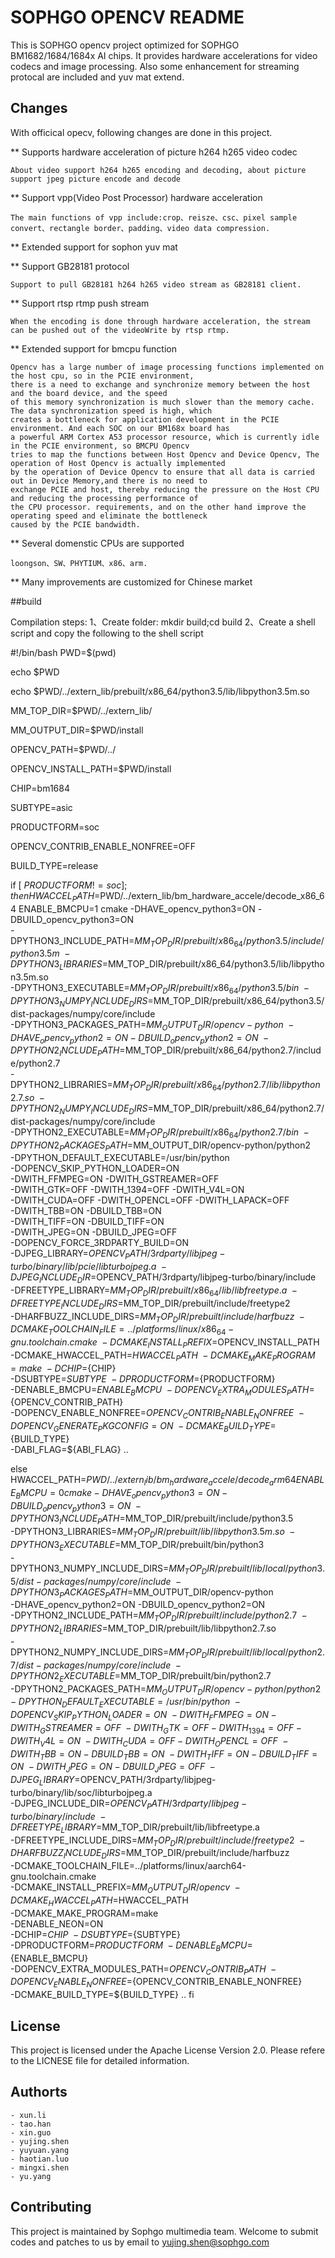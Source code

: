 SOPHGO OPENCV README
====================

This is SOPHGO opencv project optimized for SOPHGO BM1682/1684/1684x AI chips. It provides hardware accelerations for video codecs 
and image processing. Also some enhancement for streaming protocal are included and yuv mat extend. 

## Changes
With officical opecv, following changes are done in this project. 

** Supports hardware acceleration of picture h264 h265 video codec

    About video support h264 h265 encoding and decoding, about picture support jpeg picture encode and decode

** Support vpp(Video Post Processor) hardware acceleration

    The main functions of vpp include:crop、reisze、csc、pixel sample convert、rectangle border、padding、video data compression.

** Extended support for sophon yuv mat 

** Support GB28181 protocol

    Support to pull GB28181 h264 h265 video stream as GB28181 client.
** Support rtsp rtmp push stream

    When the encoding is done through hardware acceleration, the stream can be pushed out of the videoWrite by rtsp rtmp.

** Extended support for bmcpu function

    Opencv has a large number of image processing functions implemented on the host cpu, so in the PCIE environment,
    there is a need to exchange and synchronize memory between the host and the board device, and the speed 
    of this memory synchronization is much slower than the memory cache. The data synchronization speed is high, which
    creates a bottleneck for application development in the PCIE environment. And each SOC on our BM168x board has 
    a powerful ARM Cortex A53 processor resource, which is currently idle in the PCIE environment, so BMCPU Opencv 
    tries to map the functions between Host Opencv and Device Opencv, The operation of Host Opencv is actually implemented 
    by the operation of Device Opencv to ensure that all data is carried out in Device Memory,and there is no need to 
    exchange PCIE and host, thereby reducing the pressure on the Host CPU and reducing the processing performance of 
    the CPU processor. requirements, and on the other hand improve the operating speed and eliminate the bottleneck
    caused by the PCIE bandwidth.

** Several domenstic CPUs are supported

    loongson、SW、PHYTIUM、x86、arm.

** Many improvements are customized for Chinese market

##build

Compilation steps:
 1、Create folder: mkdir build;cd build
 2、Create a shell script and copy the following to the shell script

#!/bin/bash
PWD=$(pwd)

echo $PWD

echo $PWD/../extern_lib/prebuilt/x86_64/python3.5/lib/libpython3.5m.so

MM_TOP_DIR=$PWD/../extern_lib/

MM_OUTPUT_DIR=$PWD/install

OPENCV_PATH=$PWD/../

OPENCV_INSTALL_PATH=$PWD/install

CHIP=bm1684

SUBTYPE=asic

PRODUCTFORM=soc

OPENCV_CONTRIB_ENABLE_NONFREE=OFF

BUILD_TYPE=release

if [ $PRODUCTFORM != soc ]; then
    HWACCEL_PATH=$PWD/../extern_lib/bm_hardware_accele/decode_x86_64
    ENABLE_BMCPU=1
    cmake -DHAVE_opencv_python3=ON -DBUILD_opencv_python3=ON \
          -DPYTHON3_INCLUDE_PATH=$MM_TOP_DIR/prebuilt/x86_64/python3.5/include/python3.5m \
          -DPYTHON3_LIBRARIES=$MM_TOP_DIR/prebuilt/x86_64/python3.5/lib/libpython3.5m.so \
          -DPYTHON3_EXECUTABLE=$MM_TOP_DIR/prebuilt/x86_64/python3.5/bin\
          -DPYTHON3_NUMPY_INCLUDE_DIRS=$MM_TOP_DIR/prebuilt/x86_64/python3.5/dist-packages/numpy/core/include \
          -DPYTHON3_PACKAGES_PATH=$MM_OUTPUT_DIR/opencv-python \
          -DHAVE_opencv_python2=ON -DBUILD_opencv_python2=ON \
          -DPYTHON2_INCLUDE_PATH=$MM_TOP_DIR/prebuilt/x86_64/python2.7/include/python2.7 \
          -DPYTHON2_LIBRARIES=$MM_TOP_DIR/prebuilt/x86_64/python2.7/lib/libpython2.7.so \
          -DPYTHON2_NUMPY_INCLUDE_DIRS=$MM_TOP_DIR/prebuilt/x86_64/python2.7/dist-packages/numpy/core/include \
          -DPYTHON2_EXECUTABLE=$MM_TOP_DIR/prebuilt/x86_64/python2.7/bin\
          -DPYTHON2_PACKAGES_PATH=$MM_OUTPUT_DIR/opencv-python/python2 \
          -DPYTHON_DEFAULT_EXECUTABLE=/usr/bin/python \
          -DOPENCV_SKIP_PYTHON_LOADER=ON \
          -DWITH_FFMPEG=ON -DWITH_GSTREAMER=OFF \
          -DWITH_GTK=OFF -DWITH_1394=OFF -DWITH_V4L=ON \
          -DWITH_CUDA=OFF -DWITH_OPENCL=OFF -DWITH_LAPACK=OFF \
          -DWITH_TBB=ON -DBUILD_TBB=ON \
          -DWITH_TIFF=ON -DBUILD_TIFF=ON \
          -DWITH_JPEG=ON -DBUILD_JPEG=OFF \
          -DOPENCV_FORCE_3RDPARTY_BUILD=ON \
          -DJPEG_LIBRARY=$OPENCV_PATH/3rdparty/libjpeg-turbo/binary/lib/pcie/libturbojpeg.a \
          -DJPEG_INCLUDE_DIR=$OPENCV_PATH/3rdparty/libjpeg-turbo/binary/include \
          -DFREETYPE_LIBRARY=$MM_TOP_DIR/prebuilt/x86_64/lib/libfreetype.a \
          -DFREETYPE_INCLUDE_DIRS=$MM_TOP_DIR/prebuilt/include/freetype2 \
          -DHARFBUZZ_INCLUDE_DIRS=$MM_TOP_DIR/prebuilt/include/harfbuzz \
          -DCMAKE_TOOLCHAIN_FILE=../platforms/linux/x86_64-gnu.toolchain.cmake \
          -DCMAKE_INSTALL_PREFIX=$OPENCV_INSTALL_PATH \
          -DCMAKE_HWACCEL_PATH=$HWACCEL_PATH \
          -DCMAKE_MAKE_PROGRAM=make \
          -DCHIP=${CHIP} \
          -DSUBTYPE=${SUBTYPE} \
          -DPRODUCTFORM=${PRODUCTFORM} \
          -DENABLE_BMCPU=${ENABLE_BMCPU} \
          -DOPENCV_EXTRA_MODULES_PATH=${OPENCV_CONTRIB_PATH} \
          -DOPENCV_ENABLE_NONFREE=${OPENCV_CONTRIB_ENABLE_NONFREE} \
          -DOPENCV_GENERATE_PKGCONFIG=ON \
          -DCMAKE_BUILD_TYPE=${BUILD_TYPE} \
          -DABI_FLAG=${ABI_FLAG} ..

else
    HWACCEL_PATH=$PWD/../extern_lib/bm_hardware_accele/decode_arm64
    ENABLE_BMCPU=0
    cmake -DHAVE_opencv_python3=ON -DBUILD_opencv_python3=ON \
          -DPYTHON3_INCLUDE_PATH=$MM_TOP_DIR/prebuilt/include/python3.5 \
          -DPYTHON3_LIBRARIES=$MM_TOP_DIR/prebuilt/lib/libpython3.5m.so \
          -DPYTHON3_EXECUTABLE=$MM_TOP_DIR/prebuilt/bin/python3 \
          -DPYTHON3_NUMPY_INCLUDE_DIRS=$MM_TOP_DIR/prebuilt/lib/local/python3.5/dist-packages/numpy/core/include \
          -DPYTHON3_PACKAGES_PATH=$MM_OUTPUT_DIR/opencv-python \
          -DHAVE_opencv_python2=ON -DBUILD_opencv_python2=ON \
          -DPYTHON2_INCLUDE_PATH=$MM_TOP_DIR/prebuilt/include/python2.7 \
          -DPYTHON2_LIBRARIES=$MM_TOP_DIR/prebuilt/lib/libpython2.7.so \
          -DPYTHON2_NUMPY_INCLUDE_DIRS=$MM_TOP_DIR/prebuilt/lib/local/python2.7/dist-packages/numpy/core/include \
          -DPYTHON2_EXECUTABLE=$MM_TOP_DIR/prebuilt/bin/python2.7 \
          -DPYTHON2_PACKAGES_PATH=$MM_OUTPUT_DIR/opencv-python/python2 \
          -DPYTHON_DEFAULT_EXECUTABLE=/usr/bin/python \
          -DOPENCV_SKIP_PYTHON_LOADER=ON \
          -DWITH_FFMPEG=ON -DWITH_GSTREAMER=OFF \
          -DWITH_GTK=OFF -DWITH_1394=OFF -DWITH_V4L=ON \
          -DWITH_CUDA=OFF -DWITH_OPENCL=OFF \
          -DWITH_TBB=ON -DBUILD_TBB=ON \
          -DWITH_TIFF=ON -DBUILD_TIFF=ON \
          -DWITH_JPEG=ON -DBUILD_JPEG=OFF \
          -DJPEG_LIBRARY=$OPENCV_PATH/3rdparty/libjpeg-turbo/binary/lib/soc/libturbojpeg.a \
          -DJPEG_INCLUDE_DIR=$OPENCV_PATH/3rdparty/libjpeg-turbo/binary/include \
          -DFREETYPE_LIBRARY=$MM_TOP_DIR/prebuilt/lib/libfreetype.a \
          -DFREETYPE_INCLUDE_DIRS=$MM_TOP_DIR/prebuilt/include/freetype2 \
          -DHARFBUZZ_INCLUDE_DIRS=$MM_TOP_DIR/prebuilt/include/harfbuzz \
          -DCMAKE_TOOLCHAIN_FILE=../platforms/linux/aarch64-gnu.toolchain.cmake \
          -DCMAKE_INSTALL_PREFIX=$MM_OUTPUT_DIR/opencv \
          -DCMAKE_HWACCEL_PATH=$HWACCEL_PATH \
          -DCMAKE_MAKE_PROGRAM=make \
          -DENABLE_NEON=ON \
          -DCHIP=${CHIP} \
          -DSUBTYPE=${SUBTYPE} \
          -DPRODUCTFORM=${PRODUCTFORM} \
          -DENABLE_BMCPU=${ENABLE_BMCPU} \
          -DOPENCV_EXTRA_MODULES_PATH=${OPENCV_CONTRIB_PATH} \
          -DOPENCV_ENABLE_NONFREE=${OPENCV_CONTRIB_ENABLE_NONFREE} \
          -DCMAKE_BUILD_TYPE=${BUILD_TYPE} ..
fi

## License

This project is licensed under the Apache License Version 2.0. Please refere to the LICNESE file for detailed information. 

## Authorts

	- xun.li  
	- tao.han
    - xin.guo
	- yujing.shen
	- yuyuan.yang
    - haotian.luo
    - mingxi.shen
    - yu.yang
	
## Contributing

This project is maintained by Sophgo multimedia team. Welcome to submit codes and patches to us by email to yujing.shen@sophgo.com



